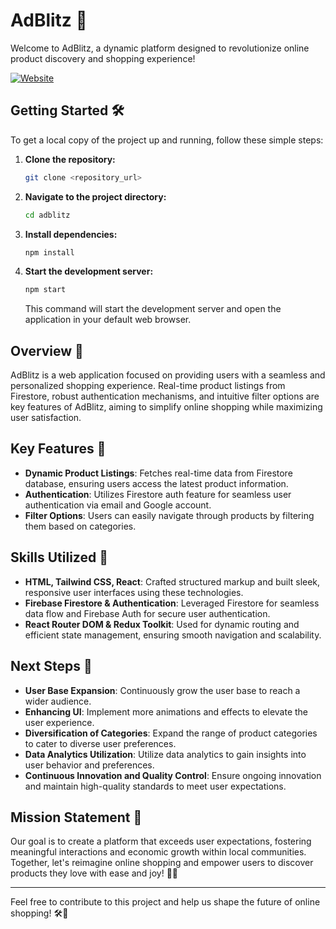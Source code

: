 # AdBlitz 🚀

Welcome to AdBlitz, a dynamic platform designed to revolutionize online product discovery and shopping experience!

[![Website](https://img.shields.io/website?label=Visit%20AdBlitz&style=for-the-badge&url=https%3A%2F%2Flnkd.in/gppn2zQS)](https://lnkd.in/gppn2zQS)

## Getting Started 🛠️

To get a local copy of the project up and running, follow these simple steps:

1. **Clone the repository:**

    ```bash
    git clone <repository_url>
    ```

2. **Navigate to the project directory:**

    ```bash
    cd adblitz
    ```

3. **Install dependencies:**

    ```bash
    npm install
    ```

4. **Start the development server:**

    ```bash
    npm start
    ```

   This command will start the development server and open the application in your default web browser.

## Overview 📝

AdBlitz is a web application focused on providing users with a seamless and personalized shopping experience. Real-time product listings from Firestore, robust authentication mechanisms, and intuitive filter options are key features of AdBlitz, aiming to simplify online shopping while maximizing user satisfaction.

## Key Features 🚀

- **Dynamic Product Listings**: Fetches real-time data from Firestore database, ensuring users access the latest product information.
- **Authentication**: Utilizes Firestore auth feature for seamless user authentication via email and Google account.
- **Filter Options**: Users can easily navigate through products by filtering them based on categories.

## Skills Utilized 💼

- **HTML, Tailwind CSS, React**: Crafted structured markup and built sleek, responsive user interfaces using these technologies.
- **Firebase Firestore & Authentication**: Leveraged Firestore for seamless data flow and Firebase Auth for secure user authentication.
- **React Router DOM & Redux Toolkit**: Used for dynamic routing and efficient state management, ensuring smooth navigation and scalability.

## Next Steps 🚦

- **User Base Expansion**: Continuously grow the user base to reach a wider audience.
- **Enhancing UI**: Implement more animations and effects to elevate the user experience.          
- **Diversification of Categories**: Expand the range of product categories to cater to diverse user preferences.
- **Data Analytics Utilization**: Utilize data analytics to gain insights into user behavior and preferences.
- **Continuous Innovation and Quality Control**: Ensure ongoing innovation and maintain high-quality standards to meet user expectations.

## Mission Statement 🌟

Our goal is to create a platform that exceeds user expectations, fostering meaningful interactions and economic growth within local communities. Together, let's reimagine online shopping and empower users to discover products they love with ease and joy! 💼✨

---

Feel free to contribute to this project and help us shape the future of online shopping! 🛠️🎨
